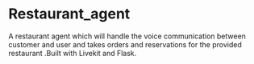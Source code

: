 # Restaurant_agent
A restaurant agent which will handle the voice communication between customer and user and takes orders and reservations for the provided restaurant .Built with Livekit and Flask.
